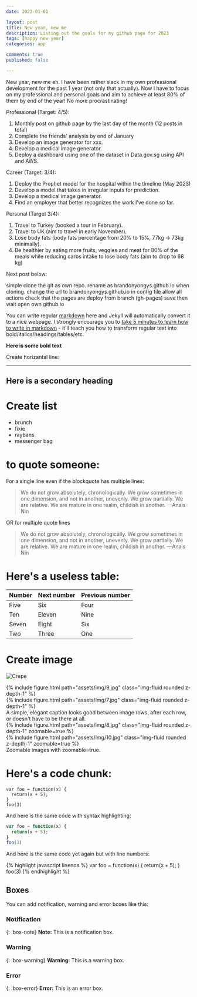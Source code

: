 ```yaml
---
date: 2023-01-01

layout: post
title: New year, new me
description: Listing out the goals for my github page for 2023
tags: [happy new year]
categories: app

comments: true
published: false

---
```

New year, new me eh. I have been rather slack in my own professional development for the past 1 year (not only that actually). Now I have to focus on my professional and personal goals and aim to achieve at least 80% of them by end of the year! No more procrastinating!

Professional (Target: 4/5):
1. Monthly post on github page by the last day of the month (12 posts in total)
1. Complete the friends' analysis by end of January
1. Develop an image generator for xxx.
1. Develop a medical image generator.
1. Deploy a dashboard using one of the dataset in Data.gov.sg using API and AWS. 

Career (Target: 3/4):
1. Deploy the Prophet model for the hospital within the timeline (May 2023)
1. Develop a model that takes in irregular inputs for prediction.
1. Develop a medical image generator.
1. Find an employer that better recognizes the work I've done so far.

Personal (Target 3/4):
1. Travel to Turkey (booked a tour in February).
1. Travel to UK (aim to travel in early November).
1. Lose body fats (body fats percentage from 20% to 15%, 77kg -> 73kg minimally).
1. Be healthier by eating more fruits, veggies and meat for 80% of the meals while reducing carbs intake to lose body fats (aim to drop to 68 kg)


Next post below:

simple clone the git as own repo. 
rename as brandonyongys.github.io when cloning.
change the url to brandonyongys.github.io in config file
allow all actions
check that the pages are deploy from branch (gh-pages) 
save then wait
open own github.io


You can write regular [markdown](http://markdowntutorial.com/) here and Jekyll will automatically convert it to a nice webpage.  I strongly encourage you to [take 5 minutes to learn how to write in markdown](http://markdowntutorial.com/) - it'll teach you how to transform regular text into bold/italics/headings/tables/etc.

**Here is some bold text**

Create horizantal line:
<hr>

## Here is a secondary heading

# Create list
<ul>
    <li>brunch</li>
    <li>fixie</li>
    <li>raybans</li>
    <li>messenger bag</li>
</ul>

# to quote someone:
For a single line even if the blockquote has multiple lines:
<blockquote>
    We do not grow absolutely, chronologically. We grow sometimes in one dimension, and not in another, unevenly. We grow partially. We are relative. We are mature in one realm, childish in another.
    —Anais Nin
</blockquote>

OR 
for multiple quote lines
> We do not grow absolutely, chronologically. We grow sometimes in one dimension, and not in another, unevenly. We grow partially. We are relative. We are mature in one realm, childish in another.
> —Anais Nin

# Here's a useless table:

| Number | Next number | Previous number |
| :------ |:--- | :--- |
| Five | Six | Four |
| Ten | Eleven | Nine |
| Seven | Eight | Six |
| Two | Three | One |


# Create image

![Crepe](https://s3-media3.fl.yelpcdn.com/bphoto/cQ1Yoa75m2yUFFbY2xwuqw/348s.jpg)

<div class="row mt-3">
    <div class="col-sm mt-3 mt-md-0">
        {% include figure.html path="assets/img/9.jpg" class="img-fluid rounded z-depth-1" %}
    </div>
    <div class="col-sm mt-3 mt-md-0">
        {% include figure.html path="assets/img/7.jpg" class="img-fluid rounded z-depth-1" %}
    </div>
</div>
<div class="caption">
    A simple, elegant caption looks good between image rows, after each row, or doesn't have to be there at all.
</div>

<div class="row mt-3">
    <div class="col-sm mt-3 mt-md-0">
        {% include figure.html path="assets/img/8.jpg" class="img-fluid rounded z-depth-1" zoomable=true %}
    </div>
    <div class="col-sm mt-3 mt-md-0">
        {% include figure.html path="assets/img/10.jpg" class="img-fluid rounded z-depth-1" zoomable=true %}
    </div>
</div>
<div class="caption">
    Zoomable images with zoomable=true.
</div>

# Here's a code chunk:

~~~
var foo = function(x) {
  return(x + 5);
}
foo(3)
~~~

And here is the same code with syntax highlighting:

```javascript
var foo = function(x) {
  return(x + 5);
}
foo(3)
```

And here is the same code yet again but with line numbers:

{% highlight javascript linenos %}
var foo = function(x) {
  return(x + 5);
}
foo(3)
{% endhighlight %}

## Boxes
You can add notification, warning and error boxes like this:

### Notification

{: .box-note}
**Note:** This is a notification box.

### Warning

{: .box-warning}
**Warning:** This is a warning box.

### Error

{: .box-error}
**Error:** This is an error box.
